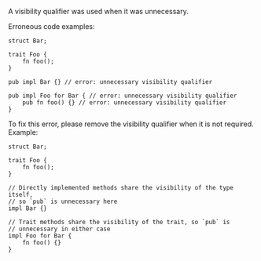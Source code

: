 A visibility qualifier was used when it was unnecessary.

Erroneous code examples:

```compile_fail,E0449
struct Bar;

trait Foo {
    fn foo();
}

pub impl Bar {} // error: unnecessary visibility qualifier

pub impl Foo for Bar { // error: unnecessary visibility qualifier
    pub fn foo() {} // error: unnecessary visibility qualifier
}
```

To fix this error, please remove the visibility qualifier when it is not
required. Example:

```
struct Bar;

trait Foo {
    fn foo();
}

// Directly implemented methods share the visibility of the type itself,
// so `pub` is unnecessary here
impl Bar {}

// Trait methods share the visibility of the trait, so `pub` is
// unnecessary in either case
impl Foo for Bar {
    fn foo() {}
}
```
